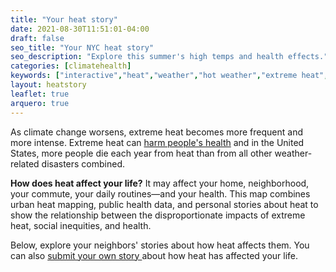```yaml
---
title: "Your heat story"
date: 2021-08-30T11:51:01-04:00
draft: false
seo_title: "Your NYC heat story"
seo_description: "Explore this summer's high temps and health effects."
categories: [climatehealth]
keywords: ["interactive","heat","weather","hot weather","extreme heat","heat mortality","heat-related illness","emergency room","emergency department","ED visit"]
layout: heatstory
leaflet: true
arquero: true
---
```


As climate change worsens, extreme heat becomes more frequent and more intense. Extreme heat can <a href="../../../data-stories/heat/">harm people's health</a> and in the United States, more people die each year from heat than from all other weather-related disasters combined.

**How does heat affect your life?**  It may affect your home, neighborhood, your commute, your daily routines—and your health. This map combines urban heat mapping, public health data, and personal stories about heat to show the relationship between the disproportionate impacts of extreme heat, social inequities, and health. 

Below, explore your neighbors' stories about how heat affects them. You can also <a href="https://docs.google.com/forms/d/e/1FAIpQLSdwGh2hb4LeLsQxH-w9awMAF2qc_UgOsD_bBYhRVa3ECxM8Bg/viewform" target="_blank"> submit your own story </a> about how heat has affected your life.